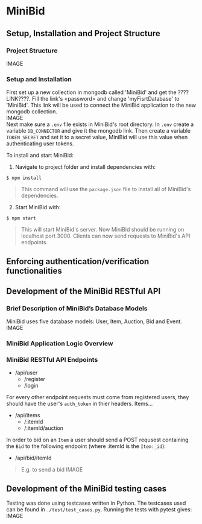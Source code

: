 # MiniBid
## Setup, Installation and Project Structure
### Project Structure
IMAGE
  

### Setup and Installation
First set up a new collection in mongodb called 'MiniBid' and get the ????LINK????. Fill the link's \<password> and change 'myFisrtDatabase' to 'MiniBid'. This link will be used to connect the MiniBid application to the new mongodb collection.  
  IMAGE  
  Next make sure a ```.env``` file exists in MiniBid's root directory. In ```.env``` create a variable ```DB_CONNECTOR``` and give it the mongodb link. Then create a variable ```TOKEN_SECRET``` and set it to a secret value, MiniBid will use this value when authenticating user tokens.
  
  To install and start MiniBid:
  
1. Navigate to project folder and install dependencies with: 
```
$ npm install
```
> This command will use the ```package.json``` file to install all of MiniBid's dependencies.
2. Start MiniBid with:
  ```
  $ npm start
  ```
  > This will start MiniBid's server.
  Now MiniBid should be running on localhost port 3000. Clients can now send requests to MiniBid's API endpoints. 
## Enforcing authentication/verification functionalities
## Development of the MiniBid RESTful API
### Brief Description of MiniBid’s Database Models
MiniBid uses five database models: User, Item, Auction, Bid and Event.
  IMAGE
  
### MiniBid Application Logic Overview
### MiniBid RESTful API Endpoints
- /api/user
  - /register
  - /login 

For every other endpoint requests must come from registered users, they should have the user's ```auth_token``` in thier headers.
Items...
- /api/items
  - /:itemId
  - /:itemId/auction 

In order to bid on an ```Item``` a user should send a POST requsest containing the ```Bid``` to the following endpoint (where :itemId is the ```Item:_id```):
- /api/bid/itemId
> E.g. to send a bid
  IMAGE
## Development of the MiniBid testing cases
Testing was done using testcases written in Python. The testcases used can be found in ```./test/test_cases.py```.
  Running the tests with pytest gives:
  IMAGE
